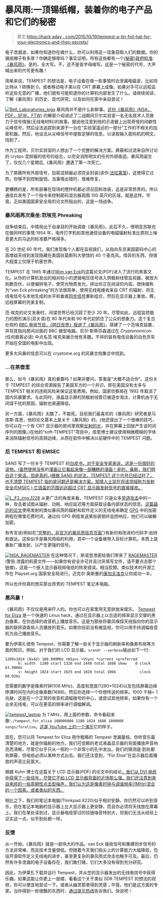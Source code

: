 # 暴风雨:一顶锡纸帽，装着你的电子产品和它们的秘密

> 原文:[https://hack aday . com/2015/10/19/tempest-a-tin-foil-hat-for-your-electronics-and-thes-secrets/](https://hackaday.com/2015/10/19/tempest-a-tin-foil-hat-for-your-electronics-and-their-secrets/)

电子泄漏波，如果你知道你在做什么，你可以利用这一现象窃取人们的数据。你的锡纸帽子有多厚？你确定够厚吗？事实证明，所有这些都有一个[(秘密)政府标准](https://www.nsa.gov/applications/ia/tempest/TEMPESTLevel2.cfm):[《暴风雨》](https://en.wikipedia.org/wiki/Tempest_(codename))。是的，全大写。不，这不是首字母缩写。这是一个秘密的代号，大声喊出来的代号更有趣！

简单来说，TEMPEST 的想法是，电子设备在做一些事情时会泄漏电磁波，比如将比特从 1 转换到 0，或者移动电子束以在 CRT 屏幕上成像。如果对手可以远程监听这些无意的广播，他们就有可能知道你的计算机内部发生了什么。请继续阅读，了解《暴风雨》的历史、现代研究，以及如何在家中亲自尝试！

[![Bell_Laboratories_logo](../Images/f288276d3104a67a8e59eaeec25d3053.png)](https://hackaday.com/wp-content/uploads/2015/10/bell_laboratories_logo.png) 暴风雨并不是什么新鲜事。[这份《暴风雨》(NSA，PDF，SFW，FTW)](https://www.nsa.gov/public_info/_files/cryptologic_spectrum/tempest.pdf) 的解密介绍讲述了二战期间贝尔实验室一名无名技术人员致力于信号情报(无线电材料)的故事。据说他注意到他的示波器上出现奇怪的间歇性尖峰信号，然后设法追踪到来源于一台在“实验室遥远的一部分”工作的不相关的加密机器。然后，他设法从尖峰信号中提取足够的信息，以读取输入密码机的明文。找到了。

作为工程师，贝尔实验室的人想出了一个完整的解决方案。屏蔽和过滤来自所讨论的 crytpo 混频器的信号的组合，以完全消除明文的任何外部痕迹。暴风雨诞生了。仅仅几个星期后,《暴风雨》遭遇了第一次死亡。

为了屏蔽所有外部信号，加密混频器必须完全封装(读作:[法拉第笼](https://en.wikipedia.org/wiki/Faraday_cage))，这使得它过热。你够不到控制旋钮。当事情出错时，很难修复。

更糟糕的是，所有部署在现场的搅拌机都必须召回和改装，这是非常昂贵的。所以通信兵发布了一个指令来控制密码混合器周围 100 英尺的区域，就是这样。毕竟，正如美国国家安全局的论文所指出的，这是一场战争。

### 暴风雨再次乘坐:范埃克 Phreaking

战争结束后，中情局出于自身目的开始调查《暴风雨》。此后不久，很明显苏联也在做同样的事情:1954 年，电传打字机和其他通信设备的电磁辐射标准比原则上噪音更大的马达的标准要严格得多。

在 20 世纪 60 年代，我们发现每个人都在监视我们，从指向东京美国密码中心的高增益天线到发现隐藏在美国驻莫斯科大使馆的 40 个麦克风。怪异的东西，但很大程度上仅限于机密世界。

TEMPEST 在 1985 年通过[Wim van Eck](http://cryptome.org/jya/emr.pdf)的这篇论文(PDF)进入了流行的黑客文化。从你的计算机发出的相对较小的逻辑电压信号进入阴极射线管监视器，被放大到数百伏，以便偏转电子，使荧光物质发光，拼出你正在阅读的内容。很快被称为“van Eck phreaking”的方法很简单，使用无线电接收来自 CRT 的辐射，将无线电信号与本地生成的水平和垂直[同步信号](https://en.wikipedia.org/wiki/Video_Graphics_Array#signal_timings)重新组合，然后在显示器上重放。瞧，远程屏幕的完美复制。

范·埃克的论文发表时，间谍世界已经沉寂了至少 20 年。尽管如此，远程监控能力的图形演示(双关语)在 80 年代末和 90 年代初抓住了公众的想象力。这个复古壮观的 [BBC 电视节目，《明日世界》报道了《暴风雨》](https://www.youtube.com/watch?v=HYYm9Lin8X4)，搭建了一个范埃克装置，并将其指向房间对面的 BBC 微型电脑。尼尔·斯蒂芬森通过在 *Cryptonomicon* (任何极客必读) 中点名范·埃克来展示他有多酷。不祥的装有电信设备的白色货车开始在全国的电影中出现。

更多大风暴的信息可以在 cryptome.org 的风暴文档集合中找到。

### …在茶壶里

那么，如今《暴风雨》真的重要吗？如果非要问，答案是“大概不适合你”。这份关于 TEMPEST 的综合资源报告了美国军方的一个共识，即在美国没有太多与 TEMPEST 相关的违规风险来保证这笔费用。例如，国家侦察局在 1992 年取消了国内风暴要求。与此同时，液晶显示屏的阴极射线管已被逐步淘汰，计算机由于无间谍干扰的原因，辐射也普遍降低。

另一方面，《暴风雨》太酷了，不能死。目前我们最喜欢的《暴风雨》研究者是马库斯·库恩，他的论文基本上是关于《暴风雨》的。(他还提出了一个很棒的技巧，你可以在一个有 CRT 显示器的房间里观察[反射的光](http://www.cl.cam.ac.uk/~mgk25/emsec/optical-faq.html)，并在屏幕上回放产生该时间序列的图像。)在他的“soft-TEMPEST”项目中，库恩博士建议使用稍微模糊的字体来消除辐射信号的高频边缘，从而在软件中解决以前硬件中的 TEMPEST 问题。

### 后 TEMPEST 和 EMSEC

SANS 写了一份关于 TEMPEST 的[白皮书，对于安全专家来说，这是一份很好的读物。(虽然使用没有](https://www.sans.org/reading-room/whitepapers/privacy/introduction-tempest-981)的[漫画让它看起来像一部糟糕的漫画！是的，桑斯，我们明白这个笑话，但是真的。)根据 SANS 的说法，TEMPEST 这个代号已经过时了，也不清楚 TEMPEST 指的是问题还是解决方案。知情人士现在将该领域称为发射安全(EMSEC ),它涵盖的范围远远超过 CRT 显示器发射信号的直接接收。](http://bancomicsans.com/main/)

[![L_F2_img_1228](../Images/8f573eb694b0747e56f37c48eac30240.png)](https://hackaday.com/wp-content/uploads/2015/10/l_f2_img_1228.jpg) 从更广泛的角度来看，TEMPEST 只是众多[旁道攻击](https://en.wikipedia.org/wiki/Side-channel_attack)中的一种，攻击者试图从辐射、功耗、响应延迟等方面获取设备内部状态的信息。[这篇最近的论文](http://www.tau.ac.il/~tromer/radioexp/)使用发射的类似暴风雨的辐射和软件定义的无线电来确定 [GPG](https://www.gnupg.org/) 中的加密例程在哪里花费时间，通过向 GPG 例程发送某些密钥并监控响应，他们可以破解加密。

有传言说(例如在[“完整的，非官方的暴风雨信息页面”](http://www.jammed.com/~jwa/tempest.html))有新的和改进的代码字:劫持和直达。这些似乎是暴风雨般的利用，其中一个设备被带入目标计算机，本质上是重新广播发射，以产生更强的信号。

[![NSA_RAGEMASTER](../Images/15925954c8495ba7070d1cac6a594c4e.png)](https://hackaday.com/wp-content/uploads/2015/10/nsa_ragemaster.jpg) 在这种情况下，斯诺登泄密给我们带来了 [RAGEMASTER](https://upload.wikimedia.org/wikipedia/commons/2/2a/NSA_RAGEMASTER.jpg) (警告:泄露的机密文件——如果你有安全许可并且讨厌填写文件，请不要点击那个链接)，这是一个嵌入显示器视频电缆的转发错误。相当狡猾。类似技术的开源工作在 Playset.org 国家安全局进行。迈克尔·奥斯曼的[康加夫洛克](http://www.nsaplayset.org/congaflock)让你成功一半。

所以也许你真的想买那台昂贵的 TEMPEST 笔记本电脑。

### 黑风暴！

《暴风雨》不仅仅是用来吓人的。你也可以在家里用无意排放来娱乐。 [Tempest for Eliza](http://www.erikyyy.de/tempest/) 是一个快速的 Linux hack，通过在显示器上以合适的频率显示交替的黑白像素，在你选择的收音机上播放音乐。这是为那些将暴风嗅探天线指向你的显示器的联邦调查局人员播放的音乐。如果你目前没有被监视，你可以用手持调幅收音机为自己播放音乐。

要为伊莱扎使用 Tempest，你需要了解一些关于显示器的刷新率和像素布局等方面的知识。例如，对于我们的 LCD 显示器，`xrandr --verbose`输出如下一行:

```
1280x1024 (0x4d) 108.000MHz +HSync +VSync *current +preferred
      h: width  1280 start 1328 end 1440 total 1688 skew    0 clock  63.98KHz
      v: height 1024 start 1025 end 1028 total 1066           clock  60.02Hz
```

您需要的数字是像素时钟(108 MHz)、高度和宽度(1280×1024)以及包括屏幕边缘停滞时间在内的总像素数(1688)。然后你选择一个你想传送的频率。1000 千赫= 1 兆赫，这是在一个正常的收音机调幅拨号的中心，或尝试其他频率，如果你有一个业余无线电，可以在更高的频率进行调幅解调。

[![tempest_laptop](../Images/f44529c34c4a12bdf3698db829cf3b0f.png)](https://hackaday.com/wp-content/uploads/2015/10/tempest_laptop.jpg) 为 1 MHz，用上面的参数，命令看起来像:`./tempest_for_eliza 108000000 1280 1024 1688 1000000 songs/forelise`。[这是 YouTube 上的一个演示](https://www.youtube.com/watch?v=F-O1QWWmVmg)它的样子。

现在，您可以将 Tempest for Eliza 用作粗略的 Tempest 泄漏量规。你听音乐最清楚的地方，就是你辐射的地方。我们可信赖的老式液晶显示器的背面播放声音响亮而清晰，尽管它似乎只从一侧的一个非常小的孔中发出。我们的猜测是:到处都有屏蔽，但电缆必须以某种方式出去。我们还注意到，“Für Elise”在显示器后面播放的声音比前面大。

根据 Kuhn 博士在这篇关于 LCD 显示器(PDF) 的论文中的结论[，我们从 DVI 电缆中获得了一些信号，尽管它不如 LCD 显示器背面的近场那么强。我们还注意到来自电缆的一些周期性点击型噪声，我们认为这是像素时钟与调谐频率(1MHz)混合的一个因素。或者类似的东西。](http://www.cl.cam.ac.uk/~mgk25/pet2004-fpd.pdf)

相比之下，我们的笔记本电脑(Thinkpad X220)似乎相对安静。你仍然可以听到音乐，但在笔记本电脑的显示器上比大显示器上更安静，而且你必须将天线放在屏幕上。我们在某处读到过，显示器电缆穿过的铰链噪音特别大，但我们无法从经验上证实这一点。似乎到处都一样。

### 反馈

从一开始，《暴风雨》就是一部伟大的作品。van Eck 接收信号和重建同步信号的方法非常棒，而且技术含量很低。但随着今天我们指尖上的计算能力大幅降低，包括开源软件定义无线电的进步，甚至更复杂的暴风雨式攻击也触手可及。最后，仍然有许多泄漏的电子设备存在，我们敢打赌，它们大多没有得到充分研究。

因此，为伊莱扎下载并运行 Tempest，并从您的显示器发出的无线电信号中获得乐趣。如果这能让你更上一层楼，看看这个关于类似 SDR TEMPEST 的想法的视频，你可以便宜地尝试一下。或者从幽灵那里得到灵感；毕竟，他们是这方面的专家。当你得到一些很酷的东西时，[通过提示热线](http://hackaday.com/submit-a-tip/)告诉我们。快说吧！